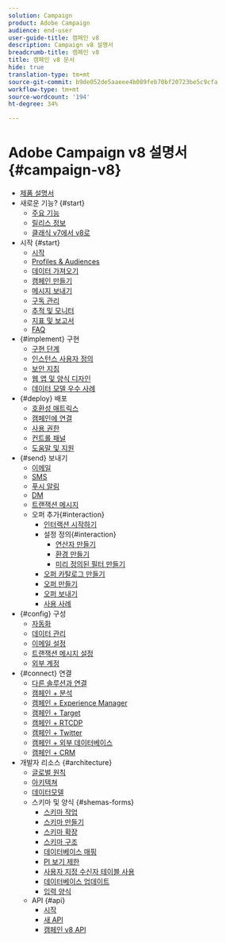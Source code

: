 ```yaml
---
solution: Campaign
product: Adobe Campaign
audience: end-user
user-guide-title: 캠페인 v8
description: Campaign v8 설명서
breadcrumb-title: 캠페인 v8
title: 캠페인 v8 문서
hide: true
translation-type: tm+mt
source-git-commit: b9de052de5aaeee4b089feb70bf20723be5c9cfa
workflow-type: tm+mt
source-wordcount: '194'
ht-degree: 34%

---
```



# Adobe Campaign v8 설명서 {#campaign-v8}

+ [제품 설명서](campaign-home.md)
+ 새로운 기능? {#start}
   + [주요 기능](start/whats-new.md)
   + [릴리스 정보](start/release-notes.md)
   + [클래식 v7에서 v8로](start/capability-matrix.md)
+ 시작 {#start}
   + [시작](start/get-started.md)
   + [Profiles &amp; Audiences](start/audiences.md)
   + [데이터 가져오기](start/import.md)
   + [캠페인 만들기](start/campaigns.md)
   + [메시지 보내기](start/create-message.md)
   + [구독 관리](start/subscriptions.md)
   + [추적 및 모니터](start/tracking.md)
   + [지표 및 보고서](start/reporting.md)
   + [FAQ](start/campaign-faq.md)
+ {#implement} 구현
   + [구현 단계](start/implement.md)
   + [인스턴스 사용자 정의](dev/customize.md)
   + [보안 지침](config/security.md)
   + [웹 앱 및 양식 디자인](dev/webapps.md)
   + [데이터 모델 우수 사례](dev/datamodel-best-practices.md)
+ {#deploy} 배포
   + [호환성 매트릭스](start/compatibility-matrix.md)
   + [캠페인에 연결](start/connect.md)
   + [사용 권한](start/permissions.md)
   + [컨트롤 패널](config/self-service.md)
   + [도움말 및 지원](start/support.md)
+ {#send} 보내기
   + [이메일](send/email.md)
   + [SMS](send/sms.md)
   + [푸시 알림](send/push.md)
   + [DM](send/direct-mail.md)
   + [트랜잭션 메시지 ](send/transactional.md)
   + 오퍼 추가{#interaction}
      + [인터랙션 시작하기](send/interaction.md)
      + 설정 정의{#interaction}
         + [연산자 만들기](send/interaction-operators.md)
         + [환경 만들기](send/interaction-env.md)
         + [미리 정의된 필터 만들기](send/interaction-predefined-filters.md)
      + [오퍼 카탈로그 만들기](send/interaction-offer-catalog.md)
      + [오퍼 만들기](send/interaction-offer.md)
      + [오퍼 보내기](send/interaction-send-offers.md)
      + [사용 사례](send/interaction-use-cases.md)
+ {#config} 구성
   + [자동화](config/workflows.md)
   + [데이터 관리](config/replication.md)
   + [이메일 설정](config/email-settings.md)
   + [트랜잭션 메시지 설정](config/transactional-msg-settings.md)
   + [외부 계정](config/external-accounts.md)
+ {#connect} 연결
   + [다른 솔루션과 연결](connect/integration.md)
   + [캠페인 + 분석](connect/ac-aa.md)
   + [캠페인 + Experience Manager](connect/ac-aem.md)
   + [캠페인 + Target](connect/ac-at.md)
   + [캠페인 + RTCDP](connect/ac-rtcdp.md)
   + [캠페인 + Twitter](connect/ac-tw.md)
   + [캠페인 + 외부 데이터베이스](connect/fda.md)
   + [캠페인 + CRM](connect/crm.md)
+ 개발자 리소스 {#architecture}
   + [글로벌 원칙](dev/general-architecture.md)
   + [아키텍쳐](dev/architecture.md)
   + [데이터모델](dev/datamodel.md)
   + 스키마 및 양식 {#shemas-forms}
      + [스키마 작업](dev/schemas.md)
      + [스키마 만들기](dev/create-schema.md)
      + [스키마 확장](dev/extend-schema.md)
      + [스키마 구조](dev/schema-structure.md)
      + [데이터베이스 매핑](dev/database-mapping.md)
      + [PI 보기 제한](dev/restrict-pi-view.md)
      + [사용자 지정 수신자 테이블 사용](dev/custom-recipient.md)
      + [데이터베이스 업데이트](dev/update-database-structure.md)
      + [입력 양식](dev/forms.md)
   + API {#api}
      + [시작](dev/api.md)
      + [새 API](dev/new-apis.md)
      + [캠페인 v8 API](https://docs.adobe.com/content/help/en/campaign-classic/technicalresources/api/index.html)


